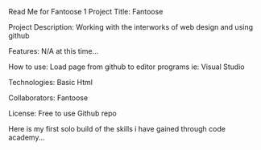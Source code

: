 Read Me for Fantoose 1
Project Title: Fantoose 

Project Description: Working with the interworks of web design and using github

Features: N/A at this time...

How to use: Load page from github to editor programs ie: Visual Studio

Technologies: Basic Html

Collaborators: Fantoose

License: Free to use Github repo

Here is my first solo build of the skills i have gained through code academy...
